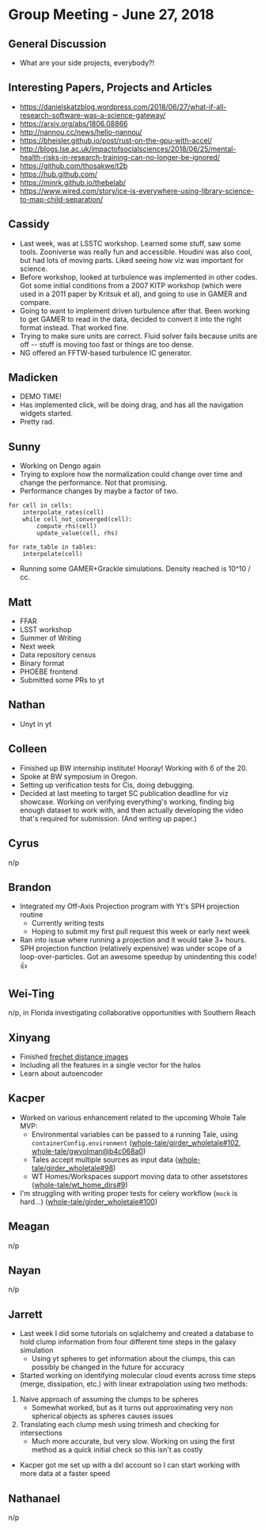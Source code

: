# Group Meeting - June 27, 2018

## General Discussion

 * What are your side projects, everybody?!
 
## Interesting Papers, Projects and Articles

 * https://danielskatzblog.wordpress.com/2018/06/27/what-if-all-research-software-was-a-science-gateway/
 * https://arxiv.org/abs/1806.08866
 * http://nannou.cc/news/hello-nannou/
 * https://bheisler.github.io/post/rust-on-the-gpu-with-accel/
 * http://blogs.lse.ac.uk/impactofsocialsciences/2018/06/25/mental-health-risks-in-research-training-can-no-longer-be-ignored/
 * https://github.com/thosakwe/t2b
 * https://hub.github.com/
 * https://minrk.github.io/thebelab/
 * https://www.wired.com/story/ice-is-everywhere-using-library-science-to-map-child-separation/

## Cassidy

 * Last week, was at LSSTC workshop. Learned some stuff, saw some tools.  Zooniverse was really fun and accessible.  Houdini was also cool, but had lots of moving parts.  Liked seeing how viz was important for science.
 * Before workshop, looked at turbulence was implemented in other codes.  Got some initial conditions from a 2007 KITP workshop (which were used in a 2011 paper by Kritsuk et al), and going to use in GAMER and compare.
 * Going to want to implement driven turbulence after that.  Been working to get GAMER to read in the data, decided to convert it into the right format instead.  That worked fine.
 * Trying to make sure units are correct.  Fluid solver fails because units are off -- stuff is moving too fast or things are too dense.
 * NG offered an FFTW-based turbulence IC generator.

## Madicken

 * DEMO TIME!
 * Has implemented click, will be doing drag, and has all the navigation widgets started. 
 * Pretty rad.

## Sunny

 * Working on Dengo again
 * Trying to explore how the normalization could change over time and change the performance.  Not that promising.
 * Performance changes by maybe a factor of two.

```
for cell in cells:
    interpolate_rates(cell)
    while cell_not_converged(cell):
        compute_rhs(cell)
        update_value(cell, rhs)

for rate_table in tables:
    interpolate(cell)
```

 * Running some GAMER+Grackle simulations.  Density reached is 10^10 / cc.

## Matt

 * FFAR
 * LSST workshop
 * Summer of Writing
 * Next week
 * Data repository census
 * Binary format
 * PHOEBE frontend
 * Submitted some PRs to yt

## Nathan

 * Unyt in yt

## Colleen

 * Finished up BW internship institute!  Hooray!  Working with 6 of the 20.
 * Spoke at BW symposium in Oregon.
 * Setting up verification tests for Cis, doing debugging.
 * Decided at last meeting to target SC publication deadline for viz showcase.  Working on verifying everything's working, finding big enough dataset to work with, and then actually developing the video that's required for submission.  (And writing up paper.)

## Cyrus

n/p

## Brandon
* Integrated my Off-Axis Projection program with Yt's SPH projection routine
    * Currently writing tests
    * Hoping to submit my first pull request this week or early next week
* Ran into issue where running a projection and it would take 3+ hours.  SPH projection function (relatively expensive) was under scope of a loop-over-particles.  Got an awesome speedup by unindenting this code!  :thumbsup: 

## Wei-Ting

n/p, in Florida investigating collaborative opportunities with Southern Reach

## Xinyang

 * Finished [frechet distance images](https://docs.google.com/spreadsheets/d/1YOfzlTzZthsRs2t9rLuLaMKBCS4JNk3JAr4omj768yc/edit#gid=2014273040)
 * Including all the features in a single vector for the halos
 * Learn about autoencoder

## Kacper

* Worked on various enhancement related to the upcoming Whole Tale MVP:
    * Environmental variables can be passed to a running Tale, using `containerConfig.environment` ([whole-tale/girder_wholetale#102](https://github.com/whole-tale/girder_wholetale/pull/102), [whole-tale/gwvolman@b4c068a0](https://github.com/whole-tale/gwvolman/commit/b4c068a0d81e19ff43602cf7ed5696e39d98297e))
    * Tales accept multiple sources as input data ([whole-tale/girder_wholetale#98](https://github.com/whole-tale/girder_wholetale/pull/98))
    * WT Homes/Workspaces support moving data to other assetstores ([whole-tale/wt_home_dirs#9](https://github.com/whole-tale/wt_home_dirs/pull/9))
* I'm struggling with writing proper tests for celery workflow (`mock` is hard...) ([whole-tale/girder_wholetale#100](https://github.com/whole-tale/girder_wholetale/pull/100))


## Meagan

n/p

## Nayan

n/p

## Jarrett

* Last week I did some tutorials on sqlalchemy and created a database to hold clump information from four different time steps in the galaxy simulation
    * Using yt spheres to get information about the clumps, this can possibly be changed in the future for accuracy
* Started working on identifying molecular cloud events across time steps (merge, dissipation, etc.) with linear extrapolation using two methods:
1. Naive approach of assuming the clumps to be spheres
    * Somewhat worked, but as it turns out approximating very non spherical objects as spheres causes issues
2. Translating each clump mesh using trimesh and checking for intersections
    * Much more accurate, but very slow. Working on using the first method as a quick initial check so this isn't as costly
* Kacper got me set up with a dxl account so I can start working with more data at a faster speed


## Nathanael

n/p
